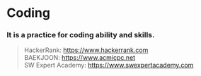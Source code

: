 # Coding

### It is a practice for coding ability and skills.

> HackerRank: https://www.hackerrank.com <br>
> BAEKJOON: https://www.acmicpc.net <br>
> SW Expert Academy: https://www.swexpertacademy.com <br>



